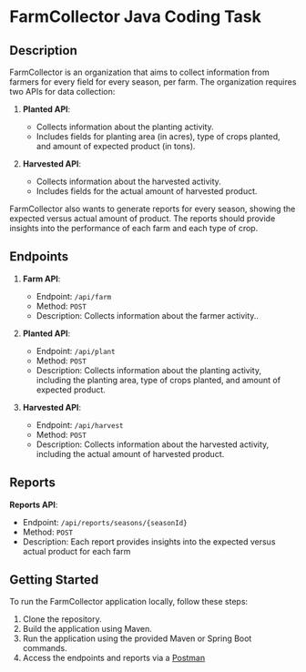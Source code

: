 # FarmCollector Java Coding Task

## Description

FarmCollector is an organization that aims to collect information from farmers for every field for every season, per farm. The organization requires two APIs for data collection:

1. **Planted API**:
   - Collects information about the planting activity.
   - Includes fields for planting area (in acres), type of crops planted, and amount of expected product (in tons).

2. **Harvested API**:
   - Collects information about the harvested activity.
   - Includes fields for the actual amount of harvested product.

FarmCollector also wants to generate reports for every season, showing the expected versus actual amount of product. The reports should provide insights into the performance of each farm and each type of crop.


## Endpoints

1. **Farm API**:
   - Endpoint: `/api/farm`
   - Method: `POST`
   - Description: Collects information about the farmer activity..
  
2. **Planted API**:
   - Endpoint: `/api/plant`
   - Method: `POST`
   - Description: Collects information about the planting activity, including the planting area, type of crops planted, and amount of expected product.

3. **Harvested API**:
   - Endpoint: `/api/harvest`
   - Method: `POST`
   - Description: Collects information about the harvested activity, including the actual amount of harvested product.

## Reports
 **Reports API**:
   - Endpoint: `/api/reports/seasons/{seasonId}`
   - Method: `POST`
   - Description: Each report provides insights into the expected versus actual product for each farm

## Getting Started

To run the FarmCollector application locally, follow these steps:

1. Clone the repository.
2. Build the application using Maven.
3. Run the application using the provided Maven or Spring Boot commands.
4. Access the endpoints and reports via a [Postman](https://documenter.getpostman.com/view/7330864/2sA35LX191) 


